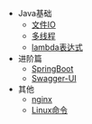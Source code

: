    * Java基础
     * [文件IO](foreword/java.md)
     * [多线程](foreword/thread.md)
     * [lambda表达式](foreword/java.md)
   * 进阶篇
     * [SpringBoot](architect/SpringBoot.md)
     * [Swagger-UI](architect/Swagger-UI.md) 
   * 其他
     * [nginx](architect/nginx.md)
     * [Linux命令](architect/linux.md) 



